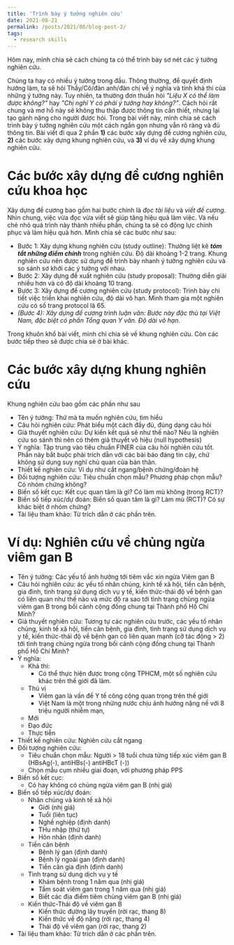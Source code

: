 ```yaml
---
title: 'Trình bày ý tưởng nghiên cứu'
date: 2021-08-21
permalink: /posts/2021/08/blog-post-2/
tags:
  - research skills
---
```


Hôm nay, mình chia sẻ cách chúng ta có thể trình bày sơ nét các ý tưởng nghiên cứu.

Chúng ta hay có nhiều ý tưởng trong đầu. Thông thường, để quyết định hướng làm, ta sẽ hỏi Thầy/Cô/đàn anh/đàn chị về ý nghĩa và tính khả thi của những ý tưởng này. Tuy nhiên, ta thường đơn thuần hỏi _"Liệu X có thể làm được không?"_ hay _"Chị nghĩ Y có phải ý tưởng hay không?"_. Cách hỏi rất chung và mơ hồ này sẽ không thu thập được thông tin cần thiết, nhưng lại tạo gánh nặng cho người được hỏi. Trong bài viết này, mình chia sẻ cách trình bày ý tưởng nghiên cứu một cách ngắn gọn nhưng vẫn rõ ràng và đủ thông tin. Bài viết đi qua 2 phần **1)** các bước xây dựng đề cương nghiên cứu, **2)** các bước xây dựng khung nghiên cứu, và **3)** ví dụ về xây dựng khung nghiên cứu.

Các bước xây dựng đề cương nghiên cứu khoa học
=====
Xây dựng đề cương bao gồm hai bước chính là _đọc tài liệu_ và _viết đề cương_. Nhìn chung, việc vừa đọc vừa viết sẽ giúp tăng hiệu quả làm việc. Và nếu chẻ nhỏ quá trình này thành nhiều phần, chúng ta sẽ có động lực chinh phục và làm hiệu quả hơn. Mình chia sẻ các bước như sau:
* Bước 1: Xây dựng khung nghiên cứu (study outline): Thường liệt kê _**tóm tắt những điểm chính**_ trong nghiên cứu. Độ dài khoảng 1-2 trang. Khung nghiên cứu nên được sử dụng để trình bày nhanh ý tưởng nghiên cứu và so sánh sơ khởi các ý tưởng với nhau. 
* Bước 2: Xây dựng đề xuất nghiên cứu (study proposal): Thường diễn giải nhiều hơn và có độ dài khoảng 10 trang.
* Bước 3: Xây dựng đề cương nghiên cứu (study protocol): Trình bày chi tiết việc triển khai nghiên cứu, độ dài vô hạn. Mình tham gia một nghiên cứu có số trang protocol là 65.
* _(Bước 4): Xây dựng đề cương trình luận văn: Bước này đặc thù tại Việt Nam, đặc biệt có phần Tổng quan Y văn. Độ dài vô hạn._

Trong khuôn khổ bài viết, mình chỉ chia sẻ về khung nghiên cứu. Còn các bước tiếp theo sẽ được chia sẻ ở bài khác.

Các bước xây dựng khung nghiên cứu
=====
Khung nghiên cứu bao gồm các phần như sau

* Tên ý tưởng: Thứ mà ta muốn nghiên cứu, tìm hiểu
* Câu hỏi nghiên cứu: Phát biểu một cách đầy đủ, đúng dạng câu hỏi
* Giả thuyết nghiên cứu: Dự kiến kết quả sẽ như thế nào? Nếu là nghiên cứu so sánh thì nên có thêm giả thuyết vô hiệu (null hypothesis)
* Ý nghĩa: Tập trung vào tiêu chuẩn FINER của câu hỏi nghiên cứu tốt. Phần này bắt buộc phải trích dẫn với các bài báo đáng tin cậy, chứ không sử dụng suy nghĩ chủ quan của bản thân.
* Thiết kế nghiên cứu: Ví dụ như cắt ngang/bệnh chứng/đoàn hệ
* Đối tượng nghiên cứu: Tiêu chuẩn chọn mẫu? Phương pháp chọn mẫu? Có nhóm chứng không?
* Biến số kết cục: Kết cục quan tâm là gì? Có làm mù không (trong RCT)?
* Biến số tiếp xúc/dự đoán: Biến số quan tâm là gì? Làm mù (RCT)? Có sự khác biệt ở nhóm chứng?
* Tài liệu tham khảo: Từ trích dẫn ở các phần trên.

Ví dụ: Nghiên cứu về chủng ngừa viêm gan B
=======
* Tên ý tưởng: Các yếu tố ảnh hưởng tới tiêm vắc xin ngừa Viêm gan B
* Câu hỏi nghiên cứu: ác yếu tố nhân chủng, kinh tế xã hội, tiền căn bệnh, gia đình, tình trạng sử dụng dịch vụ y tế, kiến thức-thái độ về bệnh gan có liên quan như thế nào và mức độ ra sao tới tình trạng chủng ngừa viêm gan B trong bối cảnh cộng đồng chung tại Thành phố Hồ Chí Minh?
* Giả thuyết nghiên cứu: Tương tự các nghiên cứu trước, các yếu tố nhân chủng, kinh tế xã hội, tiền căn bệnh, gia đình, tình trạng sử dụng dịch vụ y tế, kiến thức-thái độ về bệnh gan có liên quan mạnh (cỡ tác động > 2) tới tình trạng chủng ngừa trong bối cảnh cộng đồng chung tại Thành phố Hồ Chí Minh?
* Ý nghĩa:
  - Khả thi: 
    - Có thể thực hiện được trong cộng TPHCM, một số nghiên cứu khác trên thế giới đã làm.
  - Thú vị
    - Viêm gan là vấn đề Y tế công cộng quan trọng trên thế giới
    - Việt Nam là một trong những nước chịu ảnh hưởng nặng nề với 8 triệu người nhiễm mạn,  
  - Mới
  - Đạo đức
  - Thực tiễn
* Thiết kế nghiên cứu: Nghiên cứu cắt ngang
* Đối tượng nghiên cứu: 
  + Tiêu chuẩn chọn mẫu: Người > 18 tuổi chưa từng tiếp xúc viêm gan B (HBsAg(-), antiHBs(-) antiHBcT (-))
  + Chọn mẫu cụm nhiều giai đoạn, với phương pháp PPS
* Biến số kết cục: 
  + Có hay không có chủng ngừa viêm gan B (nhị giá)
* Biến số tiếp xúc/dự đoán:
  - Nhân chủng và kinh tế xã hội
    + Giới (nhị giá)
    + Tuổi (liên tục)
    + Nghề nghiệp (định danh)
    + THu nhập (thứ tự)
    + Hôn nhân (định danh)
  - Tiền căn bệnh
    + Bệnh lý gan (định danh)
    + Bệnh lý ngoài gan (định danh)
    + Tiền căn gia định (định danh)
  - Tình trạng sử dụng dịch vụ y tế
    + Khám bệnh trong 1 năm qua (nhị giá)
    + Tầm soát viêm gan trong 1 năm qua (nhị giá)
    + Biết các địa điểm tiêm chủng viêm gan B (nhị giá)
  - Kiến thức-Thái độ về viêm gan B
    + Kiến thức đường lây truyền (rời rạc, thang 8)
    + Kiến thức về độ nặng (rời rạc, thang 4)
    + Thái độ về viêm gan (rời rạc, thang 2)
* Tài liệu tham khảo: Từ trích dẫn ở các phần trên.
